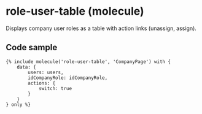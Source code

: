 # role-user-table (molecule)

Displays company user roles as a table with action links (unassign, assign).

## Code sample

```
{% include molecule('role-user-table', 'CompanyPage') with {
    data: {
        users: users,
        idCompanyRole: idCompanyRole,
        actions: {
            switch: true
        }
    }
} only %}
```
